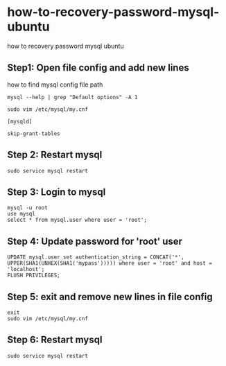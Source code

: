 # how-to-recovery-password-mysql-ubuntu
how to recovery password mysql ubuntu

## Step1: Open file config and add new lines
how to find mysql config file path
```
mysql --help | grep "Default options" -A 1
```

```
sudo vim /etc/mysql/my.cnf
```

```
[mysqld]

skip-grant-tables
```


## Step 2: Restart mysql
```
sudo service mysql restart
```

## Step 3: Login to mysql
```
mysql -u root
use mysql
select * from mysql.user where user = 'root';
```

## Step 4: Update password for 'root' user
```
UPDATE mysql.user set authentication_string = CONCAT('*', UPPER(SHA1(UNHEX(SHA1('mypass'))))) where user = 'root' and host = 'localhost';
FLUSH PRIVILEGES;
```

## Step 5: exit and remove new lines in file config
```
exit
sudo vim /etc/mysql/my.cnf
```

## Step 6: Restart mysql
```
sudo service mysql restart
```
